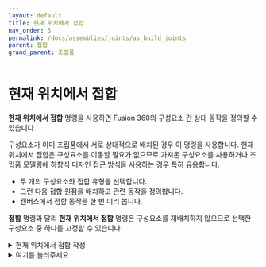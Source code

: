 ```yaml
---
layout: default
title: 현재 위치에서 접합
nav_order: 3
permalink: /docs/assemblies/joints/as_build_joints
parent: 접합
grand_parent: 조립품
---
```

현재 위치에서 접합
==========

**현재 위치에서 접합** 명령을 사용하면 Fusion 360의 구성요소 간 상대 동작을 정의할 수 있습니다.

구성요소가 이미 조립품에서 서로 상대적으로 배치된 경우 이 명령을 사용합니다. 현재 위치에서 접합은 구성요소를 이동할 필요가 없으므로 가져온 구성요소를 사용하거나 조립품 모델링에 하향식 디자인 접근 방식을 사용하는 경우 특히 유용합니다.

*   두 개의 구성요소와 접합 유형을 선택합니다.
*   그런 다음 접합 원점을 배치하고 관련 동작을 정의합니다.
*   캔버스에서 접합 동작을 한 번 미리 봅니다.

**접합** 명령과 달리 **현재 위치에서 접합** 명령은 구성요소를 재배치하지 않으므로 선택한 구성요소 중 하나를 고정할 수 있습니다.
<details>
<summary>현재 위치에서 접합 작성</summary>
<div markdown="1">       

현재 위치에서 접합 작성
=============

**현재 위치에서 접합** 명령을 사용하여 Fusion 360에서 서로 관련하여 이미 배치된 구성요소 간에 접합을 작성하는 방법을 알아봅니다.

1.  **디자인 > 솔리드 > 조립 > 현재 위치에서 접합** ![현재 위치에서 접합 아이콘](https://help.autodesk.com/cloudhelp/KOR/Fusion-Assemble/images/icon/asm/as-built-joint.png)을 클릭합니다.
    
    **현재 위치에서 접합** 대화상자가 표시됩니다.
    
2.  접합할 두 구성요소를 선택합니다.
    
3.  **동작** 섹션에서 **접합 유형**을 선택한 다음 연관된 설정을 조정합니다.
    
    *   **강체**: 구성요소를 함께 잠급니다.
    *   **회전**
        *   **회전**: 회전할 기준이 되는 축을 선택합니다.
    *   **슬라이더**
        *   **슬라이드**: 이동할 축을 선택합니다.
    *   **원통형**
        *   **축**: 회전하고 이동할 축을 선택합니다.
    *   **핀-슬롯**
        *   **회전**: 회전할 기준이 되는 축을 선택합니다.
        *   **슬라이드**: 이동할 축을 선택합니다.
    *   **평면형**
        *   **법선**: 평면에 수직인 축을 선택합니다.
        *   **슬라이드**: 이동할 축을 선택합니다.
    *   **볼**
        *   **피치**: 측면 축을 선택합니다.
        *   **좌우**: 수직 축을 선택합니다.
4.  **강체**를 제외한 **접합 유형**의 경우 **모드**를 선택한 다음 연관된 설정을 조정하여 접합 원점을 배치합니다.
    
    *   **단순**: **스냅** 점을 선택하여 접합 원점을 배치합니다.
    *   **두 면 사이**: **평면 1**과 **평면 2**를 선택하여 접합 원점을 그 사이의 중심에 배치한 다음 **스냅** 점을 선택합니다.
    *   **두 모서리 교차**: **모서리 1**과 평행하지 않은 **모서리 2**를 선택하여 연장된 교차점에서 접합 원점을 찾습니다.
5.  **애니메이트** 옆에 있는 시작 아이콘을 클릭하여 접합 애니메이션의 미리보기를 봅니다. 중지 아이콘을 클릭하여 미리보기를 중지합니다.
    
6.  **확인**을 클릭합니다.
    

새 접합이 캔버스와 **브라우저**의 **접합** 폴더에 표시됩니다.

팁
-

*   구성요소는 이미 서로를 기준으로 배치되어 있으므로 순서에 관계없이 선택할 수 있습니다.
*   면 위에 마우스를 놓은 다음 `Ctrl`(Windows) 또는 `Command`(MacOS) 키를 누른 상태로 해당 면의 점에 스냅합니다.
*   접합을 애니메이트하려면 브라우저의 **접합** 폴더에서 접합을 찾아 마우스 오른쪽 버튼으로 클릭한 다음 **모형 애니메이트**를 클릭합니다.

</div>
</details>
<details>
<summary>여기를 눌러주세요</summary>
<div markdown="1">       

현재 위치에서 접합 참조
=============

**현재 위치에서 접합** 명령은 구성요소를 서로 상대적으로 배치하기 위한 접합을 작성하고 Fusion 360에서 상대 동작을 정의합니다. 구성요소는 현재 위치를 유지합니다.

**디자인 > 솔리드 > 조립 > 현재 위치에서 접합** ![현재 위치에서 접합 아이콘](https://help.autodesk.com/cloudhelp/KOR/Fusion-Assemble/images/icon/asm/as-built-joint.png)

구성요소
----

두 구성요소 사이에서 현재 위치에서 접합을 작성하려면 두 개의 구성요소를 선택합니다.

모드
--

접합 원점 모드를 선택합니다.

|접합 원점 모드|정의|
|:---:|:---:|
|단순|면, 모서리 또는 점에서 접합 원점을 작성하여 구성요소를 정렬합니다.|
|두 면 사이|두 면 사이에 구성요소를 중심에 둘 접합 원점을 작성합니다.|
|두 모서리 교차|접합 원점을 작성하여 두 모서리의 가상 교차점에 구성요소를 정렬합니다.|

평면, 모서리 및 스냅
------------

형상을 선택하여 접합 및 접합 원점을 정의합니다.

|옵션|동작|
|:---:|:---:|
|평면 1|	면 선택|
|평면 2|두 번째 면 선택
|모서리 1|모서리 선택|
|모서리 2|평행하지 않은 모서리 선택|
|스냅|스냅점을 선택하여 접합 원점 배치|


동작 단면
-----

작성할 접합 유형을 선택하고 회전 및 변환 옵션을 조정하여 상대적 동작을 제어한 다음 접합을 애니메이션하여 동작을 미리 봅니다.

### 접합 유형

|접합 유형|정의||
|:---:|:---:|:---:|
|강체|구성요소를 함께 잠급니다. 모든 자유도를 제거합니다.||
|회전|구성요소가 접합 원점을 중심으로 회전합니다.|회전|
|슬라이더|구성요소가 단일 축을 따라 이동합니다.|슬라이드|
|원통형|구성요소가 단일 축 주위를 회전하고 이를 따라 이동합니다.|축|
|핀-슬롯|	구성요소가 한 축을 중심으로 회전하고 다른 축을 따라 이동합니다.|회전 및 슬라이드|
|평면형|구성요소가 두 축을 따라 이동하고 단일 축을 중심으로 회전합니다.|법선 및 슬라이드|
|볼|구성요소는 짐벌 시스템을 사용하여 세 축 모두를 기준으로 회전합니다(3개의 내포된 회전).|	피치 및 좌우|

### 회전 및 변환 축

|옵션|동작|
|:---:|:---:|
|회전|회전할 기준 축 선택|
|슬라이드|따라서 이동할 축 선택|
|축|주위를 회전하고 이동하려면 축 선택|
|일반|	평면에 수직인 축 선택|
|피치|측면 축 선택|
|좌우|수직점 난간을 선택합니다.|

### 애니메이트

구성요소 1을 애니메이트하여 접합 동작을 미리 봅니다. 애니메이션을 시작하고 중지하려면 클릭합니다.

팁
-

면 위에 마우스를 놓은 다음 `Ctrl`(Windows) 또는 `Command`(MacOS) 키를 누른 상태로 해당 면의 점에 스냅합니다.

구성요소는 임의의 순서로 선택할 수 있습니다.

</div>
</details>
